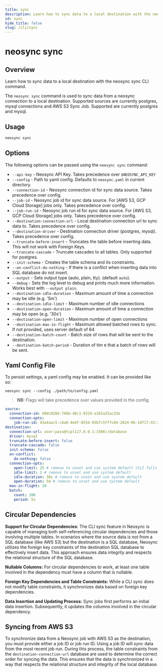 ```yaml
---
title: sync
description: Learn how to sync data to a local destination with the neosync sync CLI command.
id: sync
hide_title: false
slug: /cli/sync
---
```


# neosync sync

## Overview

Learn how to sync data to a local destination with the neosync sync CLI command.

The `neosync sync` command is used to sync data from a neosync connection to a local destination.
Supported sources are currently postgres, mysql connections and AWS S3 Sync Job.
Supported are currently postgres and mysql.

## Usage

```bash
neosync sync
```

## Options

The following options can be passed using the `neosync sync` command:

- `--api-key` - Neosync API Key. Takes precedence over `$NEOSYNC_API_KEY`
- `--config` - Path to yaml config. Defaults to `neosync.yaml` in current directory.
- `--connection-id` - Neosync connection id for sync data source. Takes precedence over config.
- `--job-id` - Neosync job id for sync data source. For [AWS S3, GCP Cloud Storage] jobs only. Takes precedence over config.
- `--job-run-id` - Neosync job run id for sync data source. For [AWS S3, GCP Cloud Storage] jobs only. Takes precedence over config.
- `--destination-connection-url` - Local destination connection url to sync data to. Takes precedence over config.
- `--destination-driver` - Destination connection driver (postgres, mysql). Takes precedence over config.
- `--truncate-before-insert` - Truncates the table before inserting data. This will not work with Foreign Keys.
- `--truncate-cascade` - Truncate cascades to all tables. Only supported for postgres.
- `--init-schema` - Creates the table schema and its constraints.
- `--on-conflict-do-nothing` - If there is a conflict when inserting data into SQL database do not insert.
- `--output` - Sets output type (auto, plain, tty). (default `auto`).
- `--debug` - Sets the log level to debug and prints much more information. Works best with `--output plain`.
- `--destination-idle-duration` - Maximum amount of time a connection may be idle (e.g. '5m')
- `--destination-idle-limit` - Maximum number of idle connections
- `--destination-open-duration` - Maximum amount of time a connection may be open (e.g. '30s')
- `--destination-open-limit` - Maximum number of open connections
- `--destination-max-in-flight` - Maximum allowed batched rows to sync. If not provided, uses server default of 64
- `--destination-batch-count` - Batch size of rows that will be sent to the destination.
- `--destination-batch-period` - Duration of tim e that a batch of rows will be sent.

## Yaml Config File

To persist settings, a yaml config may be enabled. It can be provided like so:

```
neosync sync --config ./path/to/config.yaml
```

> **NB:** Flags will take precedence over values provided in the config.

```yaml
source:
  connection-id: d9dc020d-746b-48c1-9319-a165a25ac32e
  connection-opts:
    job-run-id: 43a4aac5-c4a8-4e4f-8554-03b7c5fffc04-2024-06-14T17:43:24Z
destination:
  connection-url: user:pass@tcp(127.0.0.1:3306)/database
  driver: mysql
  truncate-before-insert: false
  truncate-cascade: false
  init-schema: false
  on-conflict:
    do-nothing: false
  connection-opts:
    open-limit: 25 # remove to unset and use system default (CLI falls back to default of 25 if not provided)
    idle-limit: 2 # remove to unset and use system default
    idle-duration: 30s # remove to unset and use system default
    open-duration: 5m # remove to unset and use system default
  max-in-flight: 10
  batch:
    count: 100
    period: 5s
```

## Circular Dependencies

**Support for Circular Dependencies**: The CLI sync feature in Neosync is capable of managing both self-referencing circular dependencies and those involving multiple tables.
In scenarios where the source data is not from a SQL database (like AWS S3) but the destination is a SQL database, Neosync utilizes the foreign key constraints of the destination
SQL database to effectively insert data. This approach ensures data integrity and respects the relational structure of the SQL database.

**Nullable Columns:** For circular dependencies to work, at least one table involved in the dependency must have a column that is nullable.

**Foreign Key Dependencies and Table Constraints:** While a CLI sync does not modify table constraints, it synchronizes data based on foreign key dependencies.

**Data Insertion and Updating Process:** Sync jobs first performs an initial data insertion. Subsequently, it updates the columns involved in the circular dependency.

## Syncing from AWS S3

To synchronize data from a Neosync job with AWS S3 as the destination, you must provide either a job ID or job run ID. Using a job ID will sync data from the most recent job run.
During this process, the table constraints from the `destination-connection-url` database are used to determine the correct order for syncing the data. This ensures that the data is
synchronized in a way that respects the relational structure and integrity of the local database.
